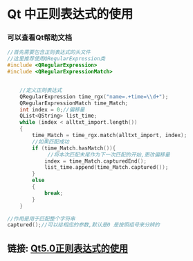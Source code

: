 # Qt 中正则表达式的使用



### 可以查看Qt帮助文档

```C++
//首先需要包含正则表达式的头文件
//这里推荐使用QRegularExpression类
#include <QRegularExpression>
#include <QRegularExpressionMatch>


	//定义正则表达式
    QRegularExpression time_rgx("name=.+time=\\d+");
    QRegularExpressionMatch time_Match;
    int index = 0;//偏移量
    QList<QString> list_time;
    while (index < alltxt_import.length())
    {
        time_Match = time_rgx.match(alltxt_import, index);
        //如果匹配成功
        if (time_Match.hasMatch()){
             //将本次匹配末尾作为下一次匹配的开始,更改偏移量
            index = time_Match.capturedEnd();
            list_time.append(time_Match.captured());
        }
        else
        {
            break;
        }
    }

//作用是用于匹配整个字符串
captured();//可以给相应的参数,默认是0 是按照组号来分辨的
```



## 链接:  [Qt5.0正则表达式的使用](https://blog.csdn.net/qq_33266987/article/details/71479671)

